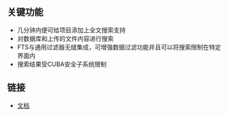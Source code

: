 ## 关键功能

*   几分钟内便可给项目添加上全文搜索支持
*   对数据库和上传的文件内容进行搜索
*   FTS与通用过滤器无缝集成，可增强数据过滤功能并且可以将搜索限制在特定界面内
*   搜索结果受CUBA安全子系统限制

## 链接
- [文档](https://doc.cuba-platform.com/fts-latest/) 

